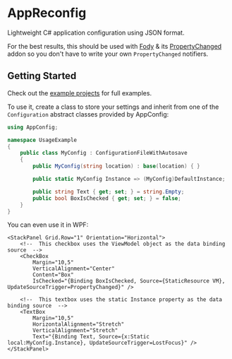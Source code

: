 # AppReconfig
Lightweight C# application configuration using JSON format.

For the best results, this should be used with [Fody](https://github.com/Fody/Fody) & its [PropertyChanged](https://github.com/Fody/PropertyChanged) addon so you don't have to write your own `PropertyChanged` notifiers.  

## Getting Started

Check out the [example projects](Examples/UsageExample) for full examples.

To use it, create a class to store your settings and inherit from one of the `Configuration` abstract classes provided by AppConfig:

```csharp
using AppConfig;

namespace UsageExample
{
    public class MyConfig : ConfigurationFileWithAutosave
    {
        public MyConfig(string location) : base(location) { }

        public static MyConfig Instance => (MyConfig)DefaultInstance;

        public string Text { get; set; } = string.Empty;
        public bool BoxIsChecked { get; set; } = false;
    }
}
```

You can even use it in WPF:  

```xaml
<StackPanel Grid.Row="1" Orientation="Horizontal">
    <!--  This checkbox uses the ViewModel object as the data binding source  -->
    <CheckBox
        Margin="10,5"
        VerticalAlignment="Center"
        Content="Box"
        IsChecked="{Binding BoxIsChecked, Source={StaticResource VM}, UpdateSourceTrigger=PropertyChanged}" />

    <!--  This textbox uses the static Instance property as the data binding source  -->
    <TextBox
        Margin="10,5"
        HorizontalAlignment="Stretch"
        VerticalAlignment="Stretch"
        Text="{Binding Text, Source={x:Static local:MyConfig.Instance}, UpdateSourceTrigger=LostFocus}" />
</StackPanel>
```
